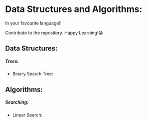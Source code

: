 # Data Structures and Algorithms:<br>
In your favourite language!! 

Contribute to the repository. Happy Learning!😁 <br>

## Data Structures:
##### Trees:
- Binary Search Tree:

## Algorithms:
##### Searching:
- Linear Search:
